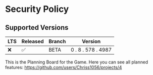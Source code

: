 # Security Policy

## Supported Versions

| LTS   | Released          | Branch | Version            |
| ----- | ----------------- | ------ | ------------------ |
| :x:   | :white_check_mark:| BETA   | 0 . 8 . 578 . 4987 |

This is the Planning Board for the Game. Here you can see all planned features: https://github.com/users/Chriss1056/projects/4
